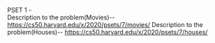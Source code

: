 PSET 1 -  
Description to the problem(Movies)-- https://cs50.harvard.edu/x/2020/psets/7/movies/
Description to the problem(Houses)-- https://cs50.harvard.edu/x/2020/psets/7/houses/
